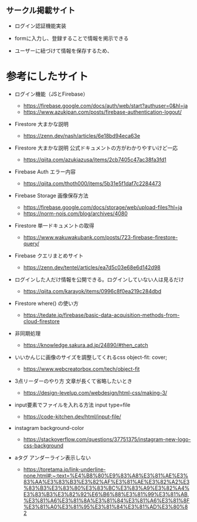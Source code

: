 ## サークル掲載サイト
- ログイン認証機能実装

- formに入力し、登録することで情報を掲示できる

- ユーザーに紐づけて情報を保存するため、

# 参考にしたサイト
- ログイン機能（JSとFirebase）
  - https://firebase.google.com/docs/auth/web/start?authuser=0&hl=ja
  - https://www.azukipan.com/posts/firebase-authentication-logout/

- Firestore 大まかな説明
  - https://zenn.dev/nash/articles/6e18bd94eca63e

- Firestore 大まかな説明 公式ドキュメントの方がわかりやすいけど一応
  - https://qiita.com/azukiazusa/items/2cb7405c47ac38fa3fd1

- Firebase Auth エラー内容
  - https://qiita.com/thoth000/items/5b31e5f1daf7c2284473

- Firebase Storage 画像保存方法
  - https://firebase.google.com/docs/storage/web/upload-files?hl=ja
  - https://norm-nois.com/blog/archives/4080

- Firestore 単一ドキュメントの取得
  - https://www.wakuwakubank.com/posts/723-firebase-firestore-query/

- Firebase クエリまとめサイト
  - https://zenn.dev/tentel/articles/ea7d5c03e68e6d142d98

- ログインした人だけ情報を公開できる。ログインしていない人は見るだけ
  - https://qiita.com/karayok/items/0996c8f0ea219c284dbd

- Firestore where() の使い方
  - https://tedate.jp/firebase/basic-data-acquisition-methods-from-cloud-firestore

- 非同期処理
  - https://knowledge.sakura.ad.jp/24890/#then_catch

- いいかんじに画像のサイズを調整してくれるcss object-fit: cover;
  - https://www.webcreatorbox.com/tech/object-fit

- 3点リーダーのやり方 文章が長くて省略したいとき
  - https://design-levelup.com/webdesign/html-css/making-3/

- input要素でファイルを入れる方法 input type=file
  - https://code-kitchen.dev/html/input-file/

- instagram background-color
  - https://stackoverflow.com/questions/37751375/instagram-new-logo-css-background

- aタグ アンダーライン表示しない
  - https://toretama.jp/link-underline-none.html#:~:text=%E4%B8%80%E9%83%A8%E3%81%AE%E3%83%AA%E3%83%B3%E3%82%AF%E3%81%AE%E3%82%A2%E3%83%B3%E3%83%80%E3%83%BC%E3%83%A9%E3%82%A4%E3%83%B3%E3%82%92%E6%B6%88%E3%81%99%E3%81%AB,%E3%81%A6%E3%81%8A%E3%81%84%E3%81%A6%E3%81%8F%E3%81%A0%E3%81%95%E3%81%84%E3%81%AD%E3%80%82